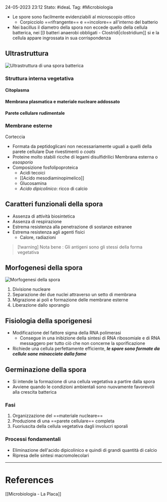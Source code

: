 24-05-2023 23:12
Stato: #ideaL
Tag: #Microbiologia 

-  Le spore sono facilmente evidenziabili al microscopio ottico 
	- Corpicciolo ==rifrangente== e ==incolore== all'interno del batterio
- Nei bacillus il diametro della spora non eccede quello della cellula batterica, nei [[I batteri anaerobi obbligati - Clostridi|clostridium]] si e la cellula appare ingrossata in sua corrispondenza
## Ultrastruttura
![Ultrastruttura di una spora batterica](https://i.imgur.com/oNLNzEJ.png)
### Struttura interna vegetativa
#### Citoplasma
#### Membrana plasmatica e materiale nucleare addossato
#### Parete cellulare rudimentale
### Membrane esterne
Corteccia
- Formata da peptidoglicani non necessariamente uguali a quelli della parete cellulare
Due rivestimenti o *coats*
- Proteine molto stabili ricche di legami disulfidrilici
Membrana esterna o *esosporio*
- Composizione fosfolipoproteica
	- Acidi tecoici
	- [[Acido mesodiaminopimelico]]
	- Glucosamina
	- *Acido dipicolinico*: ricco di calcio
## Caratteri funzionali della spora
- Assenza di attività biosintetica
- Assenza di respirazione
- Estrema resistenza alla penetrazione di sostanze estranee 
- Estrema resistenza agli agenti fisici
	- Calore, radiazioni

>[!warning] Nota bene :
>Gli antigeni sono gli stessi della forma vegetativa

## Morfogenesi della spora
![Morfogenesi della spora](https://i.imgur.com/usvpeVF.png)
1. Divisione nucleare
2. Separazione dei due nuclei attraverso un setto di membrana
3. Migrazione ai poli e formazione delle membrane esterne 
4. Liberazione dallo sporangio

## Fisiologia della sporigenesi
- Modificazione del fattore sigma della RNA polimerasi
	- Consegue in una inibizione della sintesi di RNA ribosomiale e di RNA messaggero per tutto ciò che non concerne la sporificazione
- Richiede una cellula perfettamente efficiente, ***le spore sono formate da cellule sane minacciate dalla fame***

## Germinazione della spora
- Si intende la formazione di una cellula vegetativa a partire dalla spora
- Avviene quando le condizioni ambientali sono nuovamente favorevoli alla crescita batterica
### Fasi
1. Organizzazione del ==materiale nucleare==
2. Produzione di una ==parete cellulare== completa
3. Fuoriuscita della cellula vegetativa dagli involucri sporali 
### Processi fondamentali
- Eliminazione dell'acido dipicolinico e quindi di grandi quantità di calcio
- Ripresa delle sintesi macromolecolari


---
# References
[[Microbiologia - La Placa]]
